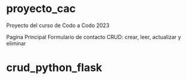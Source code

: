 # proyecto_cac
Proyecto del curso de Codo a Codo 2023

Pagina Principal
Formulario de contacto
CRUD: crear, leer, actualizar y eliminar
# crud_python_flask
